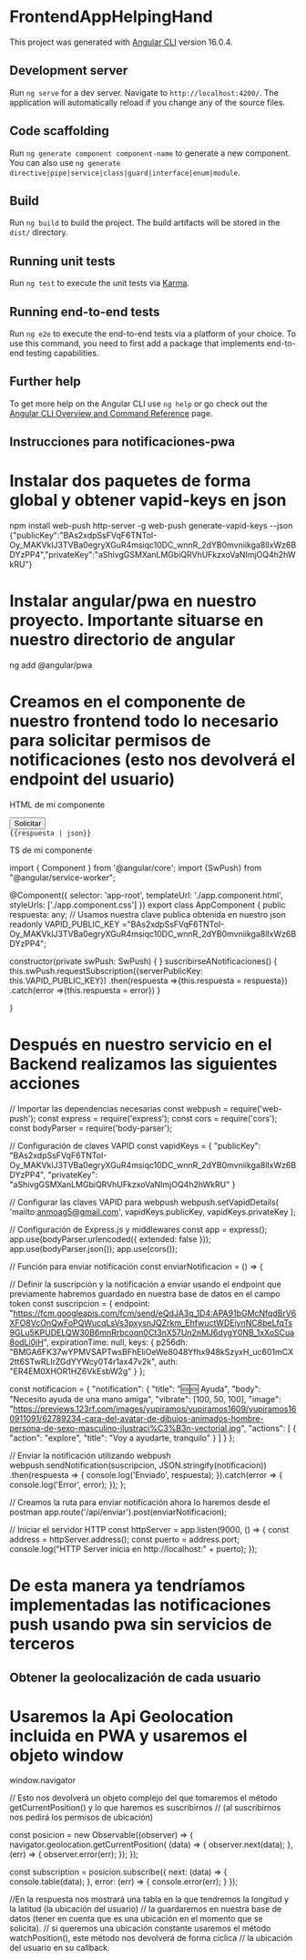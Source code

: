# FrontendAppHelpingHand

This project was generated with [Angular CLI](https://github.com/angular/angular-cli) version 16.0.4.

## Development server

Run `ng serve` for a dev server. Navigate to `http://localhost:4200/`. The application will automatically reload if you change any of the source files.

## Code scaffolding

Run `ng generate component component-name` to generate a new component. You can also use `ng generate directive|pipe|service|class|guard|interface|enum|module`.

## Build

Run `ng build` to build the project. The build artifacts will be stored in the `dist/` directory.

## Running unit tests

Run `ng test` to execute the unit tests via [Karma](https://karma-runner.github.io).

## Running end-to-end tests

Run `ng e2e` to execute the end-to-end tests via a platform of your choice. To use this command, you need to first add a package that implements end-to-end testing capabilities.

## Further help

To get more help on the Angular CLI use `ng help` or go check out the [Angular CLI Overview and Command Reference](https://angular.io/cli) page.

## Instrucciones para notificaciones-pwa

# Instalar dos paquetes de forma global y obtener vapid-keys en json

npm install web-push http-server -g
web-push generate-vapid-keys --json
{"publicKey":"BAs2xdpSsFVqF6TNToI-Oy_MAKVklJ3TVBa0egryXGuR4msiqc10DC_wnnR_2dYB0mvniikga8lIxWz6BDYzPP4","privateKey":"aShivgGSMXanLMGbiQRVhUFkzxoVaNImjOQ4h2hWkRU"}

# Instalar angular/pwa en nuestro proyecto. Importante situarse en nuestro directorio de angular

ng add @angular/pwa

# Creamos en el componente de nuestro frontend todo lo necesario para solicitar permisos de notificaciones (esto nos devolverá el endpoint del usuario) 
 HTML de mi componente

<div>
  <button (click)="suscribirseANotificaciones()">Solicitar</button>
</div>
<div>
  <code>{{respuesta | json}}</code>
</div>
 
  TS de mi componente

import { Component } from '@angular/core';
import {SwPush} from "@angular/service-worker";

@Component({
selector: 'app-root',
templateUrl: './app.component.html',
styleUrls: ['./app.component.css']
})
export class AppComponent {
  public respuesta: any;
  // Usamos nuestra clave publica obtenida en nuestro json
  readonly VAPID_PUBLIC_KEY ="BAs2xdpSsFVqF6TNToI-Oy_MAKVklJ3TVBa0egryXGuR4msiqc10DC_wnnR_2dYB0mvniikga8lIxWz6BDYzPP4";

  constructor(private swPush: SwPush) {
  }
  suscribirseANotificaciones() {
    this.swPush.requestSubscription({serverPublicKey: this.VAPID_PUBLIC_KEY})
    .then(respuesta =>{this.respuesta = respuesta})
    .catch(error =>{this.respuesta = error})
  } 
  
}

# Después en nuestro servicio en el Backend realizamos las siguientes acciones

// Importar las dependencias necesarias
const webpush = require('web-push');
const express = require('express');
const cors = require('cors');
const bodyParser = require('body-parser');

// Configuración de claves VAPID
const vapidKeys = {
"publicKey": "BAs2xdpSsFVqF6TNToI-Oy_MAKVklJ3TVBa0egryXGuR4msiqc10DC_wnnR_2dYB0mvniikga8lIxWz6BDYzPP4",
"privateKey": "aShivgGSMXanLMGbiQRVhUFkzxoVaNImjOQ4h2hWkRU"
}

// Configurar las claves VAPID para webpush
webpush.setVapidDetails(
'mailto:anmoag5@gmail.com',
vapidKeys.publicKey,
vapidKeys.privateKey
);

// Configuración de Express.js y middlewares
const app = express();
app.use(bodyParser.urlencoded({ extended: false }));
app.use(bodyParser.json());
app.use(cors());

// Función para enviar notificación
const enviarNotificacion = () => {

// Definir la suscripción y la notificación a enviar usando el endpoint que previamente habremos guardado en nuestra base de datos en el campo token
const suscripcion = {
endpoint: "https://fcm.googleapis.com/fcm/send/eQdJA3q_1D4:APA91bGMcNfqdBrV6XFO8VcOnQwFoPQWucqLsVs3pxysnJQZrkm_EhfwuctWDEiynNC8beLfqTs9GLu5KPUDELQW30B6mnRrbcoqn0Ct3nX57Un2nMJ6dygY0NB_1xXoSCua8odLi0jH",
expirationTime: null,
keys: {
p256dh: "BMGA6FK37wYPMVSAPTwsBFhEliOeWe8048Yfhx948kSzyxH_uc601mCX2tt6STwRLIrZGdYYWcy0T4r1ax47v2k",
auth: "ER4EM0XHOR1HZ6VkEsbW2g"
}
};

const notificacion = {
"notification": {
"title": "🆘🆘 Ayuda",
"body": "Necesito ayuda de una mano amiga",
"vibrate": [100, 50, 100],
"image": "https://previews.123rf.com/images/yupiramos/yupiramos1609/yupiramos160911091/62789234-cara-del-avatar-de-dibujos-animados-hombre-persona-de-sexo-masculino-ilustraci%C3%B3n-vectorial.jpg",
"actions": [
{
"action": "explore",
"title": "Voy a ayudarte, tranquilo"
}
]
}
};

// Enviar la notificación utilizando webpush
webpush.sendNotification(suscripcion, JSON.stringify(notificacion))
.then(respuesta => {
console.log('Enviado', respuesta);
}).catch(error => {
console.log('Error', error);
});
};

// Creamos la ruta para enviar notificación ahora lo haremos desde el postman
app.route('/api/enviar').post(enviarNotificacion);

// Iniciar el servidor HTTP
const httpServer = app.listen(9000, () => {
const address = httpServer.address();
const puerto = address.port;
console.log("HTTP Server inicia en http://localhost:" + puerto);
});

# De esta manera ya tendríamos implementadas las notificaciones push usando pwa sin servicios de terceros


## Obtener la geolocalización de cada usuario

# Usaremos la Api Geolocation incluida en PWA y usaremos el objeto window

window.navigator

// Esto nos devolverá un objeto complejo del que tomaremos el método getCurrentPosition() y lo que haremos es suscribirnos
// (al suscribirnos nos pedirá los permisos de ubicación)

const posicion = new Observable((observer) => {
  navigator.geolocation.getCurrentPosition(
  (data) => {
    observer.next(data);
  },
  (err) => {
    observer.error(err);
  });
});

const subscription = posicion.subscribe({
  next: (data) => {
    console.table(data);
  },
  error: (err) => {
    console.error(err);
  }
});

//En la respuesta nos mostrará una tabla en la que tendremos la longitud y la latitud (la ubicación del usuario) 
// la guardaremos en nuestra base de datos (tener en cuenta que es una ubicación en el momento que se solicita).
// si queremos una ubicación constante usaremos el método watchPosition(), este método nos devolverá de forma cíclica 
// la ubicación del usuario en su callback.
